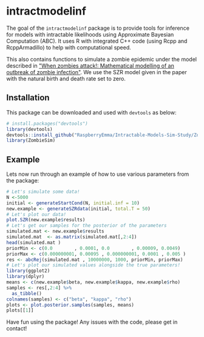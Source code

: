 # intractmodelinf
The goal of the `intractmodelinf` package is to provide tools for inference for models with intractable likelihoods using Approximate Bayesian Computation (ABC). It uses R with integrated C++ code (using Rcpp and RcppArmadillo) to help with computational speed.

This also contains functions to simulate a zombie epidemic under the model described in ["When zombies attack!: Mathematical modelling
of an outbreak of zombie infection"](https://loe.org/images/content/091023/Zombie%20Publication.pdf). We use the SZR model given in the paper with the natural birth and death rate set to zero. 

## Installation

This package can be downloaded and used with `devtools` as below:
``` r
# install.packages("devtools")
library(devtools)
devtools::install_github("RaspberryEmma/Intractable-Models-Sim-Study/ZombieSim")
library(ZombieSim)
```

## Example 
Lets now run through an example of how to use various parameters from the package:
``` r
# Let's simulate some data!
N <-5000
initial <- generateStartCond(N, initial.inf = 10)
new.example <- generateSZRdata(initial, total.T = 50)
# Let's plot our data!
plot.SZR(new.example$results)
# Let's get our samples for the posterior of the parameters
simulated.mat <- new.example$results
simulated.mat  <- as.matrix(simulated.mat[,2:4])
head(simulated.mat )
priorMin <- c(0.0        , 0.0001, 0.0        , 0.00009, 0.0049) 
priorMax <- c(0.000000001, 0.00095 , 0.000000001, 0.0001 , 0.005 )
res <- abcRej(simulated.mat , 10000000, 1000, priorMin, priorMax)
# Let's plot our simulated values alongside the true parameters!
library(ggplot2)
library(dplyr)
means <- c(new.example$beta, new.example$kappa, new.example$rho)
samples <- res[,2:4] %>%
  as_tibble()
colnames(samples) <- c("beta", "kappa", "rho")  
plots <- plot.posterior.samples(samples, means)
plots[[1]]
```
Have fun using the package! Any issues with the code, please get in contact!